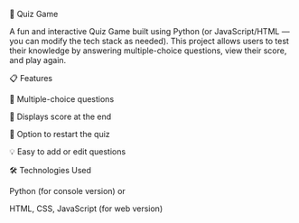 🧠 Quiz Game

A fun and interactive Quiz Game built using Python (or JavaScript/HTML — you can modify the tech stack as needed).
This project allows users to test their knowledge by answering multiple-choice questions, view their score, and play again.

📋 Features

🎯 Multiple-choice questions

🧾 Displays score at the end

🔁 Option to restart the quiz

💡 Easy to add or edit questions

🛠️ Technologies Used

Python (for console version)
or

HTML, CSS, JavaScript (for web version)
